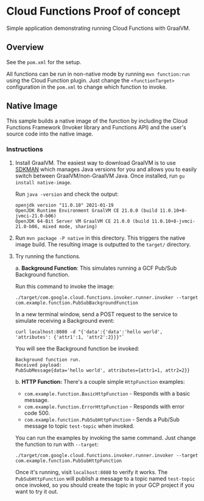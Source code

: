 # Cloud Functions Proof of concept

Simple application demonstrating running Cloud Functions with GraalVM.

## Overview

See the `pom.xml` for the setup. 

All functions can be run in non-native mode by running `mvn function:run` using the Cloud Function plugin.
Just change the `<functionTarget>` configuration in the `pom.xml` to change which function to invoke.

## Native Image

This sample builds a native image of the function by including the Cloud Functions Framework (Invoker library and Functions API) and the user's source code into the native image.

### Instructions

1. Install GraalVM.
The easiest way to download GraalVM is to use [SDKMAN](https://sdkman.io/) which manages Java versions for you and allows you to easily switch between GraalVM/non-GraalVM Java.
Once installed, run `gu install native-image`.

    Run `java -version` and check the output:
    
    ```
    openjdk version "11.0.10" 2021-01-19
    OpenJDK Runtime Environment GraalVM CE 21.0.0 (build 11.0.10+8-jvmci-21.0-b06)
    OpenJDK 64-Bit Server VM GraalVM CE 21.0.0 (build 11.0.10+8-jvmci-21.0-b06, mixed mode, sharing)
    ```

2. Run `mvn package -P native` in this directory.
This triggers the native image build.
The resulting image is outputted to the `target/` directory.

3. Try running the functions.

    a. **Background Function**: This simulates running a GCF Pub/Sub Background function.
    
    Run this command to invoke the image: 
    ```
    ./target/com.google.cloud.functions.invoker.runner.invoker --target com.example.function.PubSubBackgroundFunction
    ```
    
    In a new terminal window, send a POST request to the service to simulate receiving a Background event:
    
    ```
    curl localhost:8080 -d "{'data':{'data':'hello world', 'attributes': {'attr1':1, 'attr2':2}}}"`
    ```
    
    You will see the Background function be invoked:
    
    ```
    Background function run.
    Received payload:
    PubSubMessage{data='hello world', attributes={attr1=1, attr2=2}}
    ```
   
    b. **HTTP Function:** There's a couple simple `HttpFunction` examples:
        
      * `com.example.function.BasicHttpFunction` - Responds with a basic message.
      * `com.example.function.ErrorHttpFunction` - Responds with error code 500.
      * `com.example.function.PubSubHttpFunction` - Sends a Pub/Sub message to topic `test-topic` when invoked.
      
    You can run the examples by invoking the same command.
    Just change the function to run with `--target`:
    
    ```
    ./target/com.google.cloud.functions.invoker.runner.invoker --target com.example.function.PubSubHttpFunction
    ```
    
    Once it's running, visit `localhost:8080` to verify it works.
    The `PubSubHttpFunction` will publish a message to a topic named `test-topic` once invoked, so you should create the topic in your GCP project if you want to try it out.
